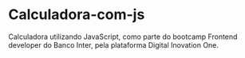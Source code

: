 # Calculadora-com-js
Calculadora utilizando JavaScript, como parte do bootcamp Frontend developer do Banco Inter, pela plataforma Digital Inovation One.
